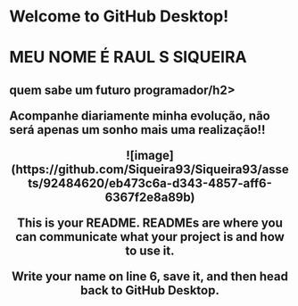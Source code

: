 # Welcome to GitHub Desktop!

<h1> MEU NOME É RAUL S SIQUEIRA</h1>
<h2>quem sabe um futuro programador/h2>

<p>Acompanhe diariamente minha evolução, não será apenas um sonho mais uma realização!!</p>


<center>![image](https://github.com/Siqueira93/Siqueira93/assets/92484620/eb473c6a-d343-4857-aff6-6367f2e8a89b)









This is your README. READMEs are where you can communicate what your project is and how to use it.

Write your name on line 6, save it, and then head back to GitHub Desktop.
